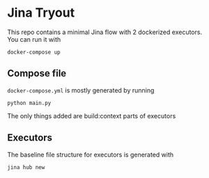 # Jina Tryout
This repo contains a minimal Jina flow with 2 dockerized executors.  
You can run it with 
```shell
docker-compose up
```
## Compose file
`docker-compose.yml` is mostly generated by running
```shell
python main.py
```
The only things added are build:context parts of executors
## Executors
The baseline file structure for executors is generated with 
```shell
jina hub new
```